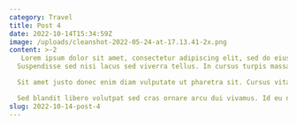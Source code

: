 ```yaml
---
category: Travel
title: Post 4
date: 2022-10-14T15:34:59Z
image: /uploads/cleanshot-2022-05-24-at-17.13.41-2x.png
content: >-2
   Lorem ipsum dolor sit amet, consectetur adipiscing elit, sed do eiusmod tempor incididunt ut labore et dolore magna aliqua. Sagittis orci a scelerisque purus semper eget. At quis risus sed vulputate odio. Mattis rhoncus urna neque viverra justo. Feugiat nisl pretium fusce id velit ut tortor pretium viverra. Malesuada nunc vel risus commodo viverra maecenas. Dolor magna eget est lorem ipsum. Quis commodo odio aenean sed adipiscing diam donec adipiscing tristique. Habitant morbi tristique senectus et netus et malesuada. Enim lobortis scelerisque fermentum dui faucibus in ornare quam viverra. Et tortor at risus viverra. Rhoncus est pellentesque elit ullamcorper dignissim cras tincidunt lobortis feugiat. Sodales ut etiam sit amet nisl purus in. Purus viverra accumsan in nisl nisi scelerisque eu ultrices. A pellentesque sit amet porttitor eget. Posuere lorem ipsum dolor sit amet consectetur.
  Suspendisse sed nisi lacus sed viverra tellus. In cursus turpis massa tincidunt dui ut. Sapien faucibus et molestie ac feugiat sed lectus vestibulum. Aliquet risus feugiat in ante. Vitae semper quis lectus nulla. Maecenas ultricies mi eget mauris pharetra et. Elementum nibh tellus molestie nunc non blandit massa. Pharetra diam sit amet nisl. Massa eget egestas purus viverra accumsan in nisl. Volutpat est velit egestas dui. Platea dictumst quisque sagittis purus sit amet volutpat consequat mauris. Tempor orci eu lobortis elementum nibh tellus molestie. Pellentesque adipiscing commodo elit at imperdiet dui accumsan sit. Arcu odio ut sem nulla pharetra. Semper viverra nam libero justo laoreet. Ac tincidunt vitae semper quis lectus nulla at. Pharetra sit amet aliquam id diam maecenas.

  Sit amet justo donec enim diam vulputate ut pharetra sit. Cursus vitae congue mauris rhoncus aenean vel elit scelerisque. Orci nulla pellentesque dignissim enim sit amet. Sed tempus urna et pharetra pharetra massa massa ultricies mi. Elementum nisi quis eleifend quam adipiscing. Velit euismod in pellentesque massa placerat duis ultricies. Facilisis sed odio morbi quis commodo odio aenean sed adipiscing. Egestas egestas fringilla phasellus faucibus scelerisque. Nunc id cursus metus aliquam eleifend. In aliquam sem fringilla ut morbi tincidunt. Diam vel quam elementum pulvinar etiam non. Et ultrices neque ornare aenean euismod elementum. Lacus vel facilisis volutpat est velit egestas dui. Elit scelerisque mauris pellentesque pulvinar pellentesque habitant morbi tristique senectus. Tellus orci ac auctor augue mauris augue neque gravida.

  Sed blandit libero volutpat sed cras ornare arcu dui vivamus. Id eu nisl nunc mi ipsum faucibus vitae aliquet nec. Sollicitudin ac orci phasellus egestas tellus. Suspendisse potenti nullam ac tortor vitae purus. Non quam lacus suspendisse faucibus interdum posuere. Non odio euismod lacinia at. Ut sem viverra aliquet eget sit amet tellus cras. Vel orci porta non pulvinar neque laoreet. Non blandit massa enim nec dui nunc mattis. Risus nec feugiat in fermentum. Est ante in nibh mauris cursus mattis molestie a iaculis. Diam phasellus vestibulum lorem sed risus ultricies. Dui ut ornare lectus sit amet est. Sit amet risus nullam eget felis eget. Tincidunt praesent semper feugiat nibh sed pulvinar proin gravida. Amet consectetur adipiscing elit ut aliquam purus sit.
slug: 2022-10-14-post-4
---
```

